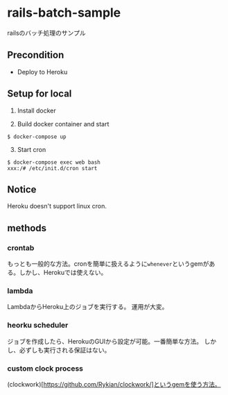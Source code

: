 # rails-batch-sample
railsのバッチ処理のサンプル

## Precondition
- Deploy to Heroku

## Setup for local
1. Install docker

2. Build docker container and start
```
$ docker-compose up
```

3. Start cron
```
$ docker-compose exec web bash
xxx:/# /etc/init.d/cron start
```

## Notice
Heroku doesn't support linux cron.

## methods
### crontab
もっとも一般的な方法。cronを簡単に扱えるように`whenever`というgemがある。しかし、Herokuでは使えない。

### lambda
LambdaからHeroku上のジョブを実行する。
運用が大変。

### heorku scheduler
ジョブを作成したら、HerokuのGUIから設定が可能。一番簡単な方法。
しかし、必ずしも実行される保証はない。

### custom clock process
(clockwork)[https://github.com/Rykian/clockwork/]というgemを使う方法。
